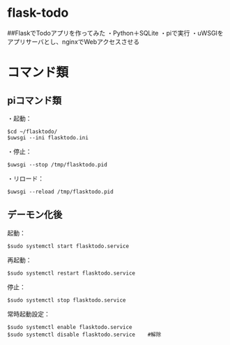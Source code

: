 # flask-todo
##FlaskでTodoアプリを作ってみた
・Python＋SQLite
・piで実行
・uWSGIをアプリサーバとし、nginxでWebアクセスさせる
# コマンド類
## piコマンド類
・起動：
```
$cd ~/flasktodo/
$uwsgi --ini flasktodo.ini
```
・停止：
```
$uwsgi --stop /tmp/flasktodo.pid
```
・リロード：
```
$uwsgi --reload /tmp/flasktodo.pid
```

## デーモン化後
起動：
```
$sudo systemctl start flasktodo.service
```

再起動：
```
$sudo systemctl restart flasktodo.service
```

停止：
```
$sudo systemctl stop flasktodo.service
```

常時起動設定：
```
$sudo systemctl enable flasktodo.service
$sudo systemctl disable flasktodo.service    #解除
```
